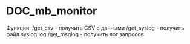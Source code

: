 # DOC_mb_monitor

Функции:
/get_csv - получить CSV с данными
/get_syslog - получить файл syslog.log
/get_msglog - получить лог запросов
